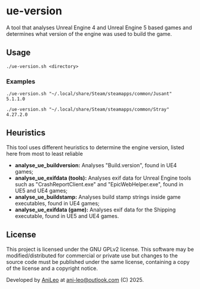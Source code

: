 # ue-version
A tool that analyses Unreal Engine 4 and Unreal Engine 5 based games and determines what version of the engine was used to build the game.

## Usage
`./ue-version.sh <directory>`

### Examples
```
./ue-version.sh "~/.local/share/Steam/steamapps/common/Jusant"
5.1.1.0
```
```
./ue-version.sh "~/.local/share/Steam/steamapps/common/Stray"
4.27.2.0
```

## Heuristics
This tool uses different heuristics to determine the engine version, listed here from most to least reliable
- **analyse_ue_buildversion:** Analyses "Build.version", found in UE4 games;
- **analyse_ue_exifdata (tools):** Analyses exif data for Unreal Engine tools such as "CrashReportClient.exe" and "EpicWebHelper.exe", found in UE5 and UE4 games;
- **analyse_ue_buildstamp:** Analyses build stamp strings inside game executables, found in UE4 games;
- **analyse_ue_exifdata (game):** Analyses exif data for the Shipping executable, found in UE5 and UE4 games.

## License
This project is licensed under the GNU GPLv2 license. This software may be modified/distributed for commercial or private use but changes to the source code must be published under the same license, containing a copy of the license and a copyright notice.

Developed by [AniLeo](https://github.com/AniLeo) at ani-leo@outlook.com (C) 2025.
